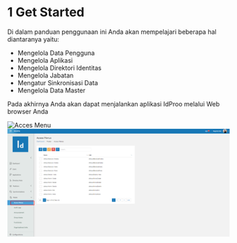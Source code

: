 # **1 Get Started**

Di dalam panduan penggunaan ini Anda akan mempelajari beberapa hal diantaranya yaitu:
  - Mengelola Data Pengguna
  - Mengelola Aplikasi
  - Mengelola Direktori Identitas
  - Mengelola Jabatan
  - Mengatur Sinkronisasi Data
  - Mengelola Data Master
    
Pada akhirnya Anda akan dapat menjalankan aplikasi IdProo melalui Web browser Anda

![Acces Menu](_static/access_menu.png/?sanitize=true)
![Acces Menu](_screenshot/access_menu.png/?sanitize=true)
